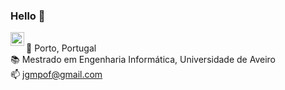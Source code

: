 ### Hello 👋

<a href="https://www.linkedin.com/in/joao-g-ferreira/"><img align="left" alt="linkedIn" width="22px" src="https://img.icons8.com/fluent/48/000000/linkedin.png" />
</a>
  <br>
  📍 Porto, Portugal<br>
  📚 Mestrado em Engenharia Informática, Universidade de Aveiro<br>
  📫 jgmpof@gmail.com<br><br>
  
<br />
